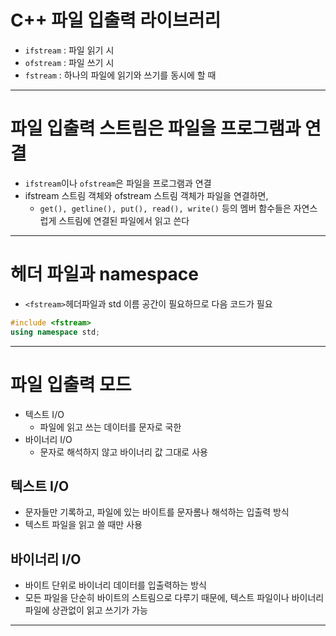 # C++ 파일 입출력 라이브러리
- `ifstream` : 파일 읽기 시
- `ofstream` : 파일 쓰기 시
- `fstream` : 하나의 파일에 읽기와 쓰기를 동시에 할 때
---
# 파일 입출력 스트림은 파일을 프로그램과 연결
- `ifstream`이나 `ofstream`은 파일을 프로그램과 연결
- ifstream 스트림 객체와 ofstream 스트림 객체가 파일을 연결하면,
	- `get(), getline(), put(), read(), write()` 등의 멤버 함수들은 자연스럽게 스트림에 연결된 파일에서 읽고 쓴다
---
# 헤더 파일과 namespace
- `<fstream>`헤더파일과 std 이름 공간이 필요하므로 다음 코드가 필요
```cpp
#include <fstream>
using namespace std;
```
---
# 파일 입출력 모드
- 텍스트 I/O 
	- 파일에 읽고 쓰는 데이터를 문자로 국한
- 바이너리 I/O
	- 문자로 해석하지 않고 바이너리 값 그대로 사용
## 텍스트 I/O
- 문자들만 기록하고, 파일에 있는 바이트를 문자롬나 해석하는 입출력 방식
- 텍스트 파일을 읽고 쓸 때만 사용
## 바이너리 I/O
- 바이트 단위로 바이너리 데이터를 입출력하는 방식
- 모든 파일을 단순히 바이트의 스트림으로 다루기 때문에, 텍스트 파일이나 바이너리 파일에 상관없이 읽고 쓰기가 가능
---